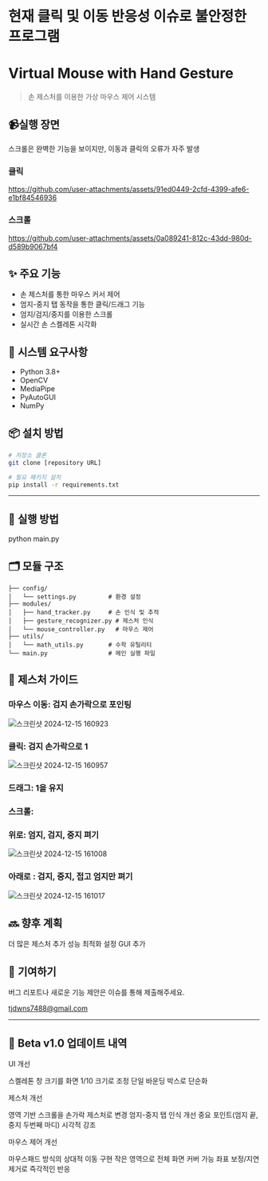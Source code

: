 # 현재 클릭 및 이동 반응성 이슈로 불안정한 프로그램

# Virtual Mouse with Hand Gesture
> 손 제스처를 이용한 가상 마우스 제어 시스템

## 📹실행 장면
스크롤은 완벽한 기능을 보이지만, 이동과 클릭의 오류가 자주 발생

### 클릭 


https://github.com/user-attachments/assets/91ed0449-2cfd-4399-afe6-e1bf84546936


### 스크롤 


https://github.com/user-attachments/assets/0a089241-812c-43dd-980d-d589b9067bf4


## ✨ 주요 기능
- 손 제스처를 통한 마우스 커서 제어
- 엄지-중지 탭 동작을 통한 클릭/드래그 기능
- 엄지/검지/중지를 이용한 스크롤
- 실시간 손 스켈레톤 시각화

## 🔧 시스템 요구사항
- Python 3.8+
- OpenCV
- MediaPipe 
- PyAutoGUI
- NumPy

## 📦 설치 방법
```bash
# 저장소 클론
git clone [repository URL]

# 필요 패키지 설치  
pip install -r requirements.txt
```

----

## 🚀 실행 방법
python main.py

## 🗂 모듈 구조
```
├── config/
│   └── settings.py         # 환경 설정
├── modules/
│   ├── hand_tracker.py     # 손 인식 및 추적
│   ├── gesture_recognizer.py # 제스처 인식
│   └── mouse_controller.py   # 마우스 제어  
├── utils/
│   └── math_utils.py       # 수학 유틸리티
└── main.py                 # 메인 실행 파일
```

## 👋 제스처 가이드

### 마우스 이동: 검지 손가락으로 포인팅
![스크린샷 2024-12-15 160923](https://github.com/user-attachments/assets/f7f83ab7-c93b-4d3a-a0ec-e280e02de1d0)

### 클릭: 검지 손가락으로 1
![스크린샷 2024-12-15 160957](https://github.com/user-attachments/assets/26a2ded4-6f4d-4938-bb03-f42c8ca2e400)

### 드래그: 1을 유지

### 스크롤:
### 위로: 엄지, 검지, 중지 펴기
![스크린샷 2024-12-15 161008](https://github.com/user-attachments/assets/d02a91cf-e498-4581-a128-61f3a62a3455)

### 아래로 : 검지, 중지, 접고 엄지만 펴기
![스크린샷 2024-12-15 161017](https://github.com/user-attachments/assets/8e94a8d9-1247-45d3-99b8-5ff5ae515d8f)


## 🔜 향후 계획

 더 많은 제스처 추가
 성능 최적화
 설정 GUI 추가

## 🤝 기여하기
버그 리포트나 새로운 기능 제안은 이슈를 통해 제출해주세요.

tjdwns7488@gmail.com

---

## 📝 Beta v1.0 업데이트 내역

UI 개선

스켈레톤 창 크기를 화면 1/10 크기로 조정
단일 바운딩 박스로 단순화


제스처 개선

영역 기반 스크롤을 손가락 제스처로 변경
엄지-중지 탭 인식 개선
중요 포인트(엄지 끝, 중지 두번째 마디) 시각적 강조


마우스 제어 개선

마우스패드 방식의 상대적 이동 구현
작은 영역으로 전체 화면 커버 가능
좌표 보정/지연 제거로 즉각적인 반응
